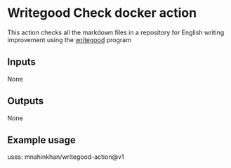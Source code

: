 # Writegood Check docker action

This action checks all the markdown files in a repository for English writing
improvement using the [writegood](https://github.com/btford/write-good) program

## Inputs
None 

## Outputs
None

## Example usage

uses: mnahinkhan/writegood-action@v1
